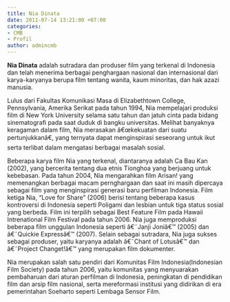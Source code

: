 ```yaml
---
title: Nia Dinata
date: 2011-07-14 13:21:00 +07:00
categories:
- CMB
- Profil
author: admincmb
---
```


**Nia Dinata** adalah sutradara dan produser film yang terkenal di Indonesia dan telah menerima berbagai penghargaan nasional dan internasional dari karya-karyanya berupa film tentang wanita, kaum minoritas, dan hak azazi manusia.

Lulus dari Fakultas Komunikasi Masa di Elizabethtown College, Pennsylvania, Amerika Serikat pada tahun 1994, Nia mempelajari produksi film di New York University selama satu tahun dan jatuh cinta pada bidang sinematografi pada saat duduk di bangku universitas. Melihat banyaknya keragaman dalam film, Nia merasakan â€œkekuatan dari suatu pertunjukkanâ€, yang ternyata dapat menginspirasi seseorang untuk ikut serta terlibat dalam mengatasi berbagai masalah sosial.

Beberapa karya film Nia yang terkenal, diantaranya adalah Ca Bau Kan (2002), yang bercerita tentang dua etnis Tionghoa yang berjuang untuk kebebasan. Pada tahun 2004, Nia mengarahkan film Arisan! yang memenangkan berbagai macam pernghargaan dan saat ini masih dipercaya sebagai film yang menginspirasi generasi baru perfilman Indonesia. Film ketiga Nia, “Love for Share” (2006) berisi tentang beberapa kasus kontroversi di Indonesia seperti Poligami dan lesbian untuk tiga status sosial yang berbeda. Film ini terpilih sebagai Best Feature Film pada Hawaii Intrenational Film Festival pada tahun 2006. Nia juga memproduksi beberapa film unggulan Indonesia seperti â€˜Janji Joniâ€™ (2005) dan â€˜Quickie Expressâ€™ (2007). Selain sebagai sutradara, Nia juga sukses sebagai produser, yaitu karyanya adalah â€˜Chant of Lotusâ€™ dan â€˜Project Changet!â€™ yang merupakan film dokumenter.

Nia merupakan salah satu pendiri dari Komunitas Film Indonesia(Indonesian Film Society) pada tahun 2006, yaitu komunitas yang menyuarakan pembaharuan dari aturan perfilman di Indonesia, peningkatan di pendidikan film dan arsip film nasional, serta mereformasi institusi yang didirikan di era pemerintahan Soeharto seperti Lembaga Sensor Film.